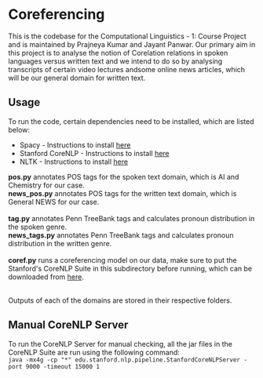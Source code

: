 # Coreferencing

This is the codebase for the Computational Linguistics - 1: Course Project and is maintained by Prajneya Kumar and Jayant Panwar. Our primary aim in this project is to analyse the notion of Corelation relations in spoken languages versus written text and we intend to do so by analysing transcripts of certain video lectures andsome online news articles, which will be our general domain for written text. 

## Usage

To run the code, certain dependencies need to be installed, which are listed below:

* Spacy - Instructions to install [here](https://spacy.io/usage)
* Stanford CoreNLP - Instructions to install [here](https://stanfordnlp.github.io/CoreNLP/)
* NLTK - Instructions to install [here](https://www.nltk.org/install.html)

**pos.py** annotates POS tags for the spoken text domain, which is AI and Chemistry for our case. <br>
**news_pos.py** annotates POS tags for the written text domain, which is General NEWS for our case. <br> <br>
**tag.py** annotates Penn TreeBank tags and calculates pronoun distribution in the spoken genre. <br>
**news_tags.py** annotates Penn TreeBank tags and calculates pronoun distribution in the written genre. <br> <br>
**coref.py** runs a coreferencing model on our data, make sure to put the Stanford's CoreNLP Suite in this subdirectory before running, which can be downloaded from [here](https://stanfordnlp.github.io/CoreNLP/). <br> <br>

Outputs of each of the domains are stored in their respective folders.

## Manual CoreNLP Server

To run the CoreNLP Server for manual checking, all the jar files in the CoreNLP Suite are run using the following command: <br>
` java -mx4g -cp "*" edu.stanford.nlp.pipeline.StanfordCoreNLPServer -port 9000 -timeout 15000 1 `
